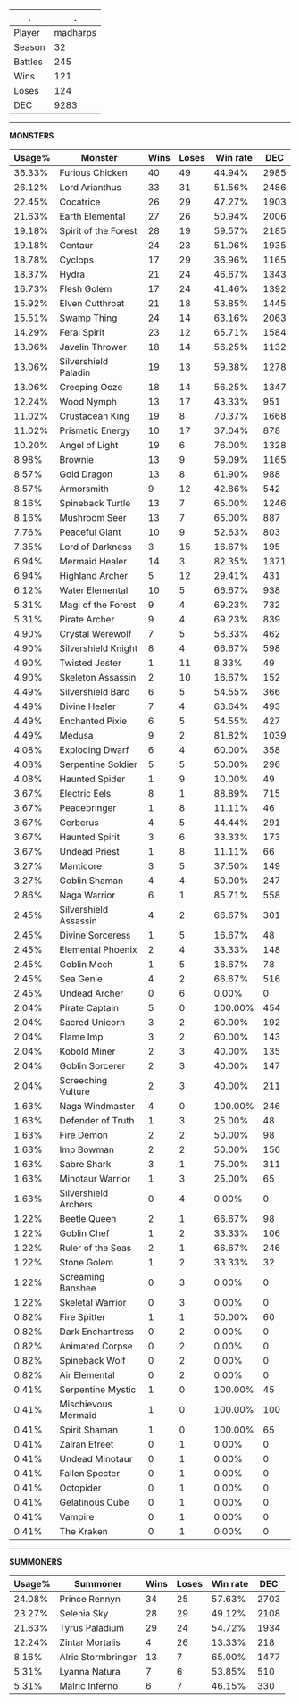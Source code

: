 .|.
|-|-
Player|madharps
Season|32
Battles|245
Wins|121
Loses|124
DEC|9283

---
**MONSTERS**

Usage%|Monster|Wins|Loses|Win rate|DEC|
-|-|-|-|-|-|
36.33%|Furious Chicken|40|49|44.94%|2985|
26.12%|Lord Arianthus|33|31|51.56%|2486|
22.45%|Cocatrice|26|29|47.27%|1903|
21.63%|Earth Elemental|27|26|50.94%|2006|
19.18%|Spirit of the Forest|28|19|59.57%|2185|
19.18%|Centaur|24|23|51.06%|1935|
18.78%|Cyclops|17|29|36.96%|1165|
18.37%|Hydra|21|24|46.67%|1343|
16.73%|Flesh Golem|17|24|41.46%|1392|
15.92%|Elven Cutthroat|21|18|53.85%|1445|
15.51%|Swamp Thing|24|14|63.16%|2063|
14.29%|Feral Spirit|23|12|65.71%|1584|
13.06%|Javelin Thrower|18|14|56.25%|1132|
13.06%|Silvershield Paladin|19|13|59.38%|1278|
13.06%|Creeping Ooze|18|14|56.25%|1347|
12.24%|Wood Nymph|13|17|43.33%|951|
11.02%|Crustacean King|19|8|70.37%|1668|
11.02%|Prismatic Energy|10|17|37.04%|878|
10.20%|Angel of Light|19|6|76.00%|1328|
8.98%|Brownie|13|9|59.09%|1165|
8.57%|Gold Dragon|13|8|61.90%|988|
8.57%|Armorsmith|9|12|42.86%|542|
8.16%|Spineback Turtle|13|7|65.00%|1246|
8.16%|Mushroom Seer|13|7|65.00%|887|
7.76%|Peaceful Giant|10|9|52.63%|803|
7.35%|Lord of Darkness|3|15|16.67%|195|
6.94%|Mermaid Healer|14|3|82.35%|1371|
6.94%|Highland Archer|5|12|29.41%|431|
6.12%|Water Elemental|10|5|66.67%|938|
5.31%|Magi of the Forest|9|4|69.23%|732|
5.31%|Pirate Archer|9|4|69.23%|839|
4.90%|Crystal Werewolf|7|5|58.33%|462|
4.90%|Silvershield Knight|8|4|66.67%|598|
4.90%|Twisted Jester|1|11|8.33%|49|
4.90%|Skeleton Assassin|2|10|16.67%|152|
4.49%|Silvershield Bard|6|5|54.55%|366|
4.49%|Divine Healer|7|4|63.64%|493|
4.49%|Enchanted Pixie|6|5|54.55%|427|
4.49%|Medusa|9|2|81.82%|1039|
4.08%|Exploding Dwarf|6|4|60.00%|358|
4.08%|Serpentine Soldier|5|5|50.00%|296|
4.08%|Haunted Spider|1|9|10.00%|49|
3.67%|Electric Eels|8|1|88.89%|715|
3.67%|Peacebringer|1|8|11.11%|46|
3.67%|Cerberus|4|5|44.44%|291|
3.67%|Haunted Spirit|3|6|33.33%|173|
3.67%|Undead Priest|1|8|11.11%|66|
3.27%|Manticore|3|5|37.50%|149|
3.27%|Goblin Shaman|4|4|50.00%|247|
2.86%|Naga Warrior|6|1|85.71%|558|
2.45%|Silvershield Assassin|4|2|66.67%|301|
2.45%|Divine Sorceress|1|5|16.67%|48|
2.45%|Elemental Phoenix|2|4|33.33%|148|
2.45%|Goblin Mech|1|5|16.67%|78|
2.45%|Sea Genie|4|2|66.67%|516|
2.45%|Undead Archer|0|6|0.00%|0|
2.04%|Pirate Captain|5|0|100.00%|454|
2.04%|Sacred Unicorn|3|2|60.00%|192|
2.04%|Flame Imp|3|2|60.00%|143|
2.04%|Kobold Miner|2|3|40.00%|135|
2.04%|Goblin Sorcerer|2|3|40.00%|147|
2.04%|Screeching Vulture|2|3|40.00%|211|
1.63%|Naga Windmaster|4|0|100.00%|246|
1.63%|Defender of Truth|1|3|25.00%|48|
1.63%|Fire Demon|2|2|50.00%|98|
1.63%|Imp Bowman|2|2|50.00%|156|
1.63%|Sabre Shark|3|1|75.00%|311|
1.63%|Minotaur Warrior|1|3|25.00%|65|
1.63%|Silvershield Archers|0|4|0.00%|0|
1.22%|Beetle Queen|2|1|66.67%|98|
1.22%|Goblin Chef|1|2|33.33%|106|
1.22%|Ruler of the Seas|2|1|66.67%|246|
1.22%|Stone Golem|1|2|33.33%|32|
1.22%|Screaming Banshee|0|3|0.00%|0|
1.22%|Skeletal Warrior|0|3|0.00%|0|
0.82%|Fire Spitter|1|1|50.00%|60|
0.82%|Dark Enchantress|0|2|0.00%|0|
0.82%|Animated Corpse|0|2|0.00%|0|
0.82%|Spineback Wolf|0|2|0.00%|0|
0.82%|Air Elemental|0|2|0.00%|0|
0.41%|Serpentine Mystic|1|0|100.00%|45|
0.41%|Mischievous Mermaid|1|0|100.00%|100|
0.41%|Spirit Shaman|1|0|100.00%|65|
0.41%|Zalran Efreet|0|1|0.00%|0|
0.41%|Undead Minotaur|0|1|0.00%|0|
0.41%|Fallen Specter|0|1|0.00%|0|
0.41%|Octopider|0|1|0.00%|0|
0.41%|Gelatinous Cube|0|1|0.00%|0|
0.41%|Vampire|0|1|0.00%|0|
0.41%|The Kraken|0|1|0.00%|0|

---
**SUMMONERS**

Usage%|Summoner|Wins|Loses|Win rate|DEC|
-|-|-|-|-|-|
24.08%|Prince Rennyn|34|25|57.63%|2703|
23.27%|Selenia Sky|28|29|49.12%|2108|
21.63%|Tyrus Paladium|29|24|54.72%|1934|
12.24%|Zintar Mortalis|4|26|13.33%|218|
8.16%|Alric Stormbringer|13|7|65.00%|1477|
5.31%|Lyanna Natura|7|6|53.85%|510|
5.31%|Malric Inferno|6|7|46.15%|330|
